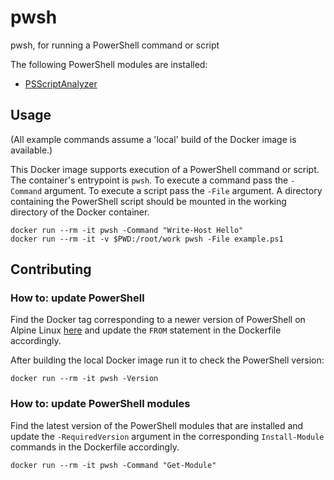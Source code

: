 # pwsh

pwsh, for running a PowerShell command or script

The following PowerShell modules are installed:

- [PSScriptAnalyzer](https://www.powershellgallery.com/packages/PSScriptAnalyzer)

## Usage

(All example commands assume a 'local' build of the Docker image is available.)

This Docker image supports execution of a PowerShell command or script. The 
container's entrypoint is `pwsh`. To execute a command pass the `-Command` 
argument. To execute a script pass the `-File` argument. A directory containing 
the PowerShell script should be mounted in the working directory of the Docker 
container.

```
docker run --rm -it pwsh -Command "Write-Host Hello"
docker run --rm -it -v $PWD:/root/work pwsh -File example.ps1
```

## Contributing

### How to: update PowerShell

Find the Docker tag corresponding to a newer version of PowerShell on Alpine 
Linux [here](https://hub.docker.com/_/microsoft-powershell) and update the 
`FROM` statement in the Dockerfile accordingly.

After building the local Docker image run it to check the PowerShell version:

```
docker run --rm -it pwsh -Version
```

### How to: update PowerShell modules

Find the latest version of the PowerShell modules that are installed and update 
the `-RequiredVersion` argument in the corresponding `Install-Module` commands 
in the Dockerfile accordingly.

```
docker run --rm -it pwsh -Command "Get-Module"
```
